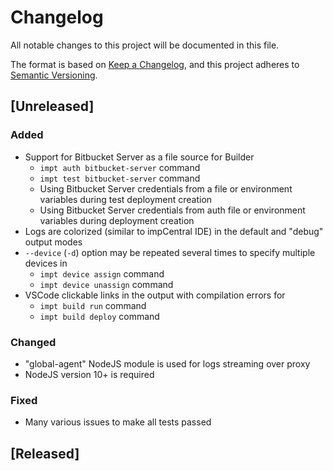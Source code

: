 # Changelog #

All notable changes to this project will be documented in this file.

The format is based on [Keep a Changelog](https://keepachangelog.com/en/1.0.0/),
and this project adheres to [Semantic Versioning](https://semver.org/spec/v2.0.0.html).

## [Unreleased] ##

### Added ###

- Support for Bitbucket Server as a file source for Builder
  - `impt auth bitbucket-server` command
  - `impt test bitbucket-server` command
  - Using Bitbucket Server credentials from a file or environment variables during test deployment creation
  - Using Bitbucket Server credentials from auth file or environment variables during deployment creation
- Logs are colorized (similar to impCentral IDE) in the default and "debug" output modes
- `--device` (`-d`) option may be repeated several times to specify multiple devices in
  - `impt device assign` command
  - `impt device unassign` command
- VSCode clickable links in the output with compilation errors for
  - `impt build run` command
  - `impt build deploy` command

### Changed ###

- "global-agent" NodeJS module is used for logs streaming over proxy
- NodeJS version 10+ is required

### Fixed ###

- Many various issues to make all tests passed

## [Released] ##
